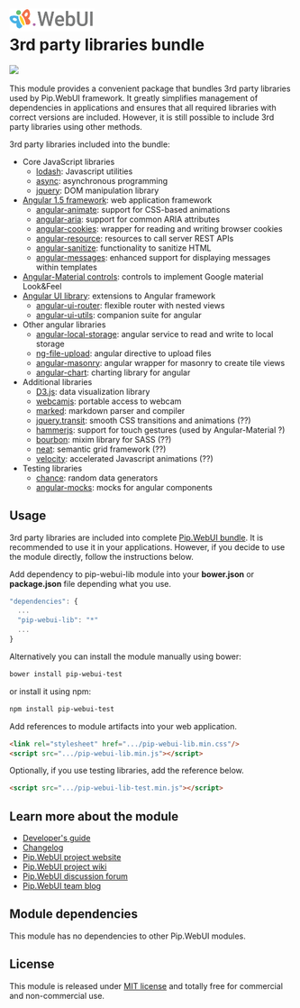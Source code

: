 # <img src="https://github.com/pip-webui/pip-webui/raw/master/doc/Logo.png" alt="Pip.WebUI Logo" style="max-width:30%"> <br/> 3rd party libraries bundle

![](https://img.shields.io/badge/license-MIT-blue.svg)

This module provides a convenient package that bundles 3rd party libraries used by Pip.WebUI framework. 
It greatly simplifies management of dependencies in applications and ensures that all required libraries with correct versions are included. 
However, it is still possible to include 3rd party libraries using other methods.

3rd party libraries included into the bundle:
* Core JavaScript libraries
  - [lodash](https://lodash.com/): Javascript utilities
  - [async](https://github.com/caolan/async): asynchronous programming
  - [jquery](https://jquery.com/): DOM manipulation library
* [Angular 1.5 framework](https://angularjs.org/): web application framework
  - [angular-animate](https://github.com/angular/bower-angular-animate): support for CSS-based animations
  - [angular-aria](https://github.com/angular/bower-angular-aria): support for common ARIA attributes
  - [angular-cookies](https://github.com/angular/bower-angular-cookies): wrapper for reading and writing browser cookies
  - [angular-resource](https://github.com/angular/bower-angular-resource): resources to call server REST APIs
  - [angular-sanitize](https://github.com/angular/bower-angular-sanitize): functionality to sanitize HTML
  - [angular-messages](https://github.com/angular/bower-angular-messages): enhanced support for displaying messages within templates
* [Angular-Material controls](https://material.angularjs.org/latest/): controls to implement Google material Look&Feel
* [Angular UI library](https://github.com/angular-ui): extensions to Angular framework
  - [angular-ui-router](https://github.com/angular-ui/ui-router): flexible router with nested views
  - [angular-ui-utils](https://github.com/angular-ui/ui-utils): companion suite for angular
* Other angular libraries
  - [angular-local-storage](https://github.com/grevory/angular-local-storage): angular service to read and write to local storage
  - [ng-file-upload](https://github.com/danialfarid/ng-file-upload): angular directive to upload files
  - [angular-masonry](https://github.com/passy/angular-masonry): angular wrapper for masonry to create tile views
  - [angular-chart](https://github.com/jtblin/angular-chart.js): charting library for angular 
* Additional libraries
  - [D3.js](https://d3js.org/): data visualization library
  - [webcamjs](https://github.com/jhuckaby/webcamjs): portable access to webcam
  - [marked](https://github.com/chjj/marked): markdown parser and compiler
  - [jquery.transit](http://ricostacruz.com/jquery.transit/): smooth CSS transitions and animations (??)
  - [hammerjs](http://hammerjs.github.io/): support for touch gestures (used by Angular-Material ?)
  - [bourbon](http://bourbon.io/): mixim library for SASS (??)
  - [neat](http://neat.bourbon.io/): semantic grid framework (??)
  - [velocity](http://velocityjs.org/): accelerated Javascript animations (??)
* Testing libraries
  - [chance](http://chancejs.com): random data generators
  - [angular-mocks](https://github.com/angular/bower-angular-mocks): mocks for angular components

## Usage

3rd party libraries are included into complete [Pip.WebUI bundle](https://github.com/pip-webui/pip-webui-all). 
It is recommended to use it in your applications. However, if you decide to use the module directly, follow the instructions below.

Add dependency to pip-webui-lib module into your **bower.json** or **package.json** file depending what you use.
```javascript
"dependencies": {
  ...
  "pip-webui-lib": "*"
  ...
}
```

Alternatively you can install the module manually using bower:
```bash
bower install pip-webui-test
```

or install it using npm:
```bash
npm install pip-webui-test
```

Add references to module artifacts into your web application.
```html
<link rel="stylesheet" href=".../pip-webui-lib.min.css"/>
<script src=".../pip-webui-lib.min.js"></script>
```

Optionally, if you use testing libraries, add the reference below.
```html
<script src=".../pip-webui-lib-test.min.js"></script>
```

## Learn more about the module

- [Developer's guide](https://github.com/pip-webui/pip-webui-lib/blob/master/doc/DevelopersGuide.md)
- [Changelog](https://github.com/pip-webui/pip-webui-lib/blob/master/CHANGELOG.md)
- [Pip.WebUI project website](http://www.pipwebui.org)
- [Pip.WebUI project wiki](https://github.com/pip-webui/pip-webui/wiki)
- [Pip.WebUI discussion forum](https://groups.google.com/forum/#!forum/pip-webui)
- [Pip.WebUI team blog](https://pip-webui.blogspot.com/)

## <a name="dependencies"></a>Module dependencies

This module has no dependencies to other Pip.WebUI modules.

## <a name="license"></a>License

This module is released under [MIT license](License) and totally free for commercial and non-commercial use.
